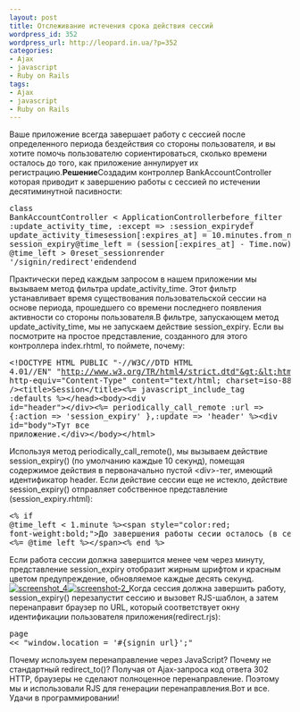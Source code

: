 ```yaml
---
layout: post
title: Отслеживание истечения срока действия сессий
wordpress_id: 352
wordpress_url: http://leopard.in.ua/?p=352
categories:
- Ajax
- javascript
- Ruby on Rails
tags:
- Ajax
- javascript
- Ruby on Rails
---
```

Ваше приложение всегда завершает работу с сессией после определенного периода бездействия со стороны пользователя, и вы хотите помочь пользователю сориентироваться, сколько времени осталось до того, как приложение аннулирует их регистрацию.<!--more-->**Решение**Создадим контроллер BankAccountController которая приводит к завершению работы с сессией по истечении десятиминутной пасивности:<pre lang="ruby">class BankAccountController &lt; ApplicationControllerbefore_filter :update_activity_time, :except =&gt; :session_expirydef update_activity_timesession[:expires_at] = 10.minutes.from_nowenddef session_expiry@time_left = (session[:expires_at] - Time.now).to_iunless @time_left &gt; 0reset_sessionrender '/signin/redirect'endendend</pre>Практически перед каждым запросом в нашем приложении мы вызываем метод фильтра update_activity_time. Этот фильтр устанавливает время существования пользовательской сессии на основе периода, прошедшего со времени последнего появления активности со стороны пользователя.В фильтре, запускающем метод update_activity_time, мы не запускаем действие session_expiry. Если вы посмотрите на простое представление, созданного для этого контроллера index.rhtml, то поймете, почему:<pre lang="rails">&lt;!DOCTYPE HTML PUBLIC "-//W3C//DTD HTML 4.01//EN" "http://www.w3.org/TR/html4/strict.dtd"&gt;&lt;html&gt;&lt;head&gt;&lt;meta http-equiv="Content-Type" content="text/html; charset=iso-8859-1" /&gt;&lt;title&gt;Session&lt;/title&gt;&lt;%= javascript_include_tag :defaults %&gt;&lt;/head&gt;&lt;body&gt;&lt;div id="header"&gt;&lt;/div&gt;&lt;%= periodically_call_remote :url =&gt; {:action =&gt; 'session_expiry' },:update =&gt; 'header' %&gt;&lt;div id="body"&gt;Тут все приложение.&lt;/div&gt;&lt;/body&gt;&lt;/html&gt;</pre>Используя метод periodically_call_remote(), мы вызываем действие session_expiry() (по умолчанию каждые 10 секунд), помещая содержимое действия в первоначально пустой &lt;div&gt;-тег, имеющий идентификатор header. Если действие сессии еще не истекло, действие session_expiry() отправляет собственное представление (session_expiry.rhtml):<pre lang="rails">&lt;% if @time_left &lt; 1.minute %&gt;&lt;span style="color:red; font-weight:bold;"&gt;До завершения работы сесии осталось (в сек.) - &lt;%= @time_left %&gt;&lt;/span&gt;&lt;% end %&gt;</pre>Если работа сессии должна завершится менее чем через минуту, представление session_expiry отобразит жирным шрифтом и красным цветом предупреждение, обновляемое каждые десять секунд.[![](http://leopard.in.ua/wp-content/uploads/2008/09/screenshot_4-205x300.png "screenshot_4")](http://leopard.in.ua/wp-content/uploads/2008/09/screenshot_4.png)[![](http://leopard.in.ua/wp-content/uploads/2008/09/screenshot-2_-275x300.png "screenshot-2_")](http://leopard.in.ua/wp-content/uploads/2008/09/screenshot-2_.png)Когда сессия должна завершить работу, session_expiry() перезапустит сессию и вызовет RJS-шаблон, а затем перенаправит браузер по URL, который соответствует окну идентификации пользователя приложения(redirect.rjs):<pre lang="javascript">page &lt;&lt; "window.location = '#{signin_url}';"</pre>Почему используем перенаправление через JavaScript? Почему не стандартный redirect_to()? Получая от Ajax-запроса код ответа 302 HTTP, браузеры не сделают полноценное перенаправление. Поэтому мы и использовали RJS для генерации перенаправления.Вот и все. Удачи в программировании!

